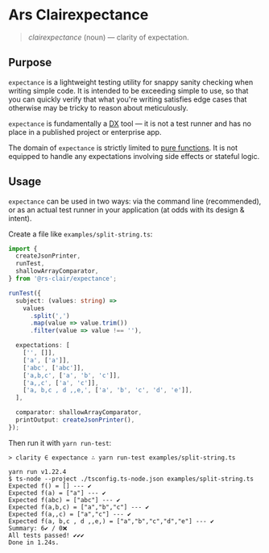 # Ars Clairexpectance

> _clairexpectance_ (noun) — clarity of expectation.

## Purpose

`expectance` is a lightweight testing utility for snappy sanity checking when writing simple code. It is intended to be exceeding simple to use, so that you can quickly verify that what you're writing satisfies edge cases that otherwise may be tricky to reason about meticulously.

`expectance` is fundamentally a [DX](https://en.wikipedia.org/wiki/User_experience#Developer_experience) tool — it is not a test runner and has no place in a published project or enterprise app.

The domain of `expectance` is strictly limited to [pure functions](https://en.wikipedia.org/wiki/Pure_function). It is not equipped to handle any expectations involving side effects or stateful logic.

## Usage

`expectance` can be used in two ways: via the command line (recommended), or as an actual test runner in your application (at odds with its design & intent).

Create a file like `examples/split-string.ts`:

```typescript
import {
  createJsonPrinter,
  runTest,
  shallowArrayComparator,
} from '@rs-clair/expectance';

runTest({
  subject: (values: string) =>
    values
      .split(',')
      .map(value => value.trim())
      .filter(value => value !== ''),

  expectations: [
    ['', []],
    ['a', ['a']],
    ['abc', ['abc']],
    ['a,b,c', ['a', 'b', 'c']],
    ['a,,c', ['a', 'c']],
    ['a, b,c , d ,,e,', ['a', 'b', 'c', 'd', 'e']],
  ],

  comparator: shallowArrayComparator,
  printOutput: createJsonPrinter(),
});
```

Then run it with `yarn run-test`:

```cli
> clarity ∈ expectance ∴ yarn run-test examples/split-string.ts

yarn run v1.22.4
$ ts-node --project ./tsconfig.ts-node.json examples/split-string.ts
Expected f() = [] --- ✔
Expected f(a) = ["a"] --- ✔
Expected f(abc) = ["abc"] --- ✔
Expected f(a,b,c) = ["a","b","c"] --- ✔
Expected f(a,,c) = ["a","c"] --- ✔
Expected f(a, b,c , d ,,e,) = ["a","b","c","d","e"] --- ✔
Summary: 6✔ / 0❌
All tests passed! ✔✔✔
Done in 1.24s.
```
